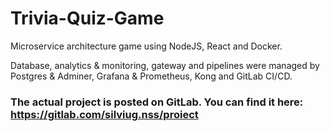 # Trivia-Quiz-Game

Microservice architecture game using NodeJS, React and Docker.

Database, analytics & monitoring, gateway and pipelines were managed by Postgres & Adminer, Grafana & Prometheus, Kong and GitLab CI/CD.

### The actual project is posted on GitLab. You can find it here: https://gitlab.com/silviug.nss/proiect
